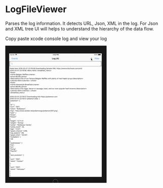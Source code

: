 # LogFileViewer
Parses the log information. It detects URL, Json, XML in the log. For Json and XML tree UI will helps to understand the hierarchy of the data flow.  

Copy paste xcode console log and view your log

![Alt Text](https://github.com/nmohankumarcse/LogFileViewer/blob/master/LogFileViewer/Demo.gif)
